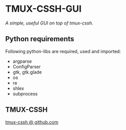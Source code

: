 # TMUX-CSSH-GUI
_A simple, useful GUI on top of tmux-cssh._

## Python requirements

Following python-libs are required, used and imported:

* argparse
* ConfigParser
* gtk, gtk.glade
* os
* re
* shlex
* subprocess

## TMUX-CSSH

<a href="https://github.com/dennishafemann/tmux-cssh">tmux-cssh @ github.com</a>
